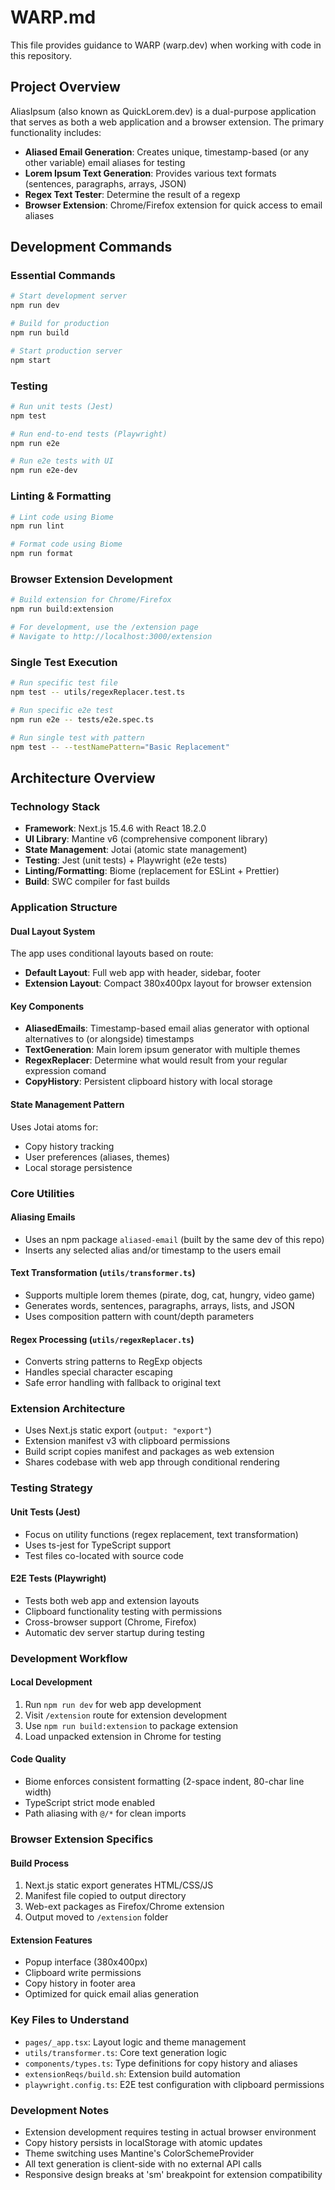 # WARP.md

This file provides guidance to WARP (warp.dev) when working with code in this repository.

## Project Overview

AliasIpsum (also known as QuickLorem.dev) is a dual-purpose application that serves as both a web application and a browser extension. The primary functionality includes:

- **Aliased Email Generation**: Creates unique, timestamp-based (or any other variable) email aliases for testing
- **Lorem Ipsum Text Generation**: Provides various text formats (sentences, paragraphs, arrays, JSON)
- **Regex Text Tester**: Determine the result of a regexp
- **Browser Extension**: Chrome/Firefox extension for quick access to email aliases

## Development Commands

### Essential Commands
```bash
# Start development server
npm run dev

# Build for production
npm run build

# Start production server
npm start
```

### Testing
```bash
# Run unit tests (Jest)
npm test

# Run end-to-end tests (Playwright)
npm run e2e

# Run e2e tests with UI
npm run e2e-dev
```

### Linting & Formatting
```bash
# Lint code using Biome
npm run lint

# Format code using Biome
npm run format
```

### Browser Extension Development
```bash
# Build extension for Chrome/Firefox
npm run build:extension

# For development, use the /extension page
# Navigate to http://localhost:3000/extension
```

### Single Test Execution
```bash
# Run specific test file
npm test -- utils/regexReplacer.test.ts

# Run specific e2e test
npm run e2e -- tests/e2e.spec.ts

# Run single test with pattern
npm test -- --testNamePattern="Basic Replacement"
```

## Architecture Overview

### Technology Stack

- **Framework**: Next.js 15.4.6 with React 18.2.0
- **UI Library**: Mantine v6 (comprehensive component library)
- **State Management**: Jotai (atomic state management)
- **Testing**: Jest (unit tests) + Playwright (e2e tests)
- **Linting/Formatting**: Biome (replacement for ESLint + Prettier)
- **Build**: SWC compiler for fast builds

### Application Structure

#### Dual Layout System

The app uses conditional layouts based on route:

- **Default Layout**: Full web app with header, sidebar, footer
- **Extension Layout**: Compact 380x400px layout for browser extension

#### Key Components

- **AliasedEmails**: Timestamp-based email alias generator with optional alternatives to (or alongside) timestamps
- **TextGeneration**: Main lorem ipsum generator with multiple themes
- **RegexReplacer**: Determine what would result from your regular expression comand
- **CopyHistory**: Persistent clipboard history with local storage

#### State Management Pattern

Uses Jotai atoms for:

- Copy history tracking
- User preferences (aliases, themes)
- Local storage persistence

### Core Utilities

#### Aliasing Emails

- Uses an npm package `aliased-email` (built by the same dev of this repo)
- Inserts any selected alias and/or timestamp to the users email

#### Text Transformation (`utils/transformer.ts`)

- Supports multiple lorem themes (pirate, dog, cat, hungry, video game)
- Generates words, sentences, paragraphs, arrays, lists, and JSON
- Uses composition pattern with count/depth parameters

#### Regex Processing (`utils/regexReplacer.ts`)

- Converts string patterns to RegExp objects
- Handles special character escaping
- Safe error handling with fallback to original text

### Extension Architecture

- Uses Next.js static export (`output: "export"`)
- Extension manifest v3 with clipboard permissions
- Build script copies manifest and packages as web extension
- Shares codebase with web app through conditional rendering

### Testing Strategy

#### Unit Tests (Jest)

- Focus on utility functions (regex replacement, text transformation)
- Uses ts-jest for TypeScript support
- Test files co-located with source code

#### E2E Tests (Playwright)

- Tests both web app and extension layouts
- Clipboard functionality testing with permissions
- Cross-browser support (Chrome, Firefox)
- Automatic dev server startup during testing

### Development Workflow

#### Local Development

1. Run `npm run dev` for web app development
2. Visit `/extension` route for extension development
3. Use `npm run build:extension` to package extension
4. Load unpacked extension in Chrome for testing

#### Code Quality

- Biome enforces consistent formatting (2-space indent, 80-char line width)
- TypeScript strict mode enabled
- Path aliasing with `@/*` for clean imports

### Browser Extension Specifics

#### Build Process

1. Next.js static export generates HTML/CSS/JS
2. Manifest file copied to output directory  
3. Web-ext packages as Firefox/Chrome extension
4. Output moved to `/extension` folder

#### Extension Features

- Popup interface (380x400px)
- Clipboard write permissions
- Copy history in footer area
- Optimized for quick email alias generation

### Key Files to Understand

- `pages/_app.tsx`: Layout logic and theme management
- `utils/transformer.ts`: Core text generation logic
- `components/types.ts`: Type definitions for copy history and aliases
- `extensionReqs/build.sh`: Extension build automation
- `playwright.config.ts`: E2E test configuration with clipboard permissions

### Development Notes

- Extension development requires testing in actual browser environment
- Copy history persists in localStorage with atomic updates
- Theme switching uses Mantine's ColorSchemeProvider
- All text generation is client-side with no external API calls
- Responsive design breaks at 'sm' breakpoint for extension compatibility
